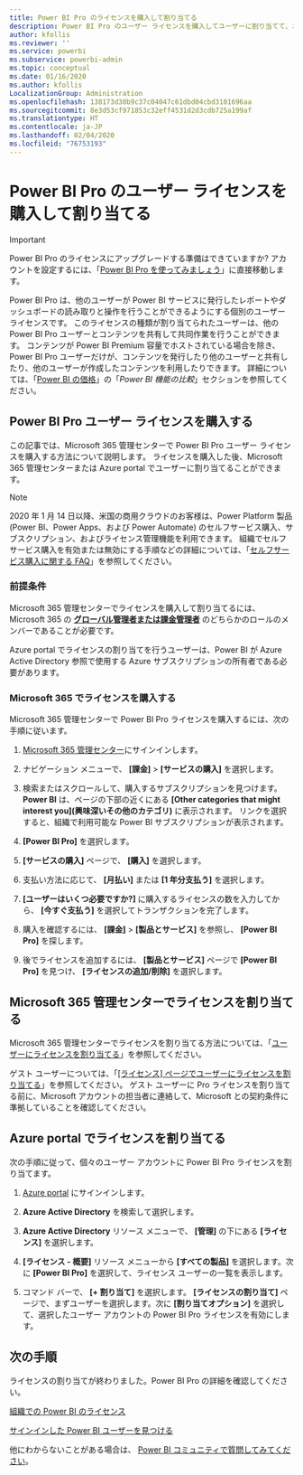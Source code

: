 ```yaml
---
title: Power BI Pro のライセンスを購入して割り当てる
description: Power BI Pro のユーザー ライセンスを購入してユーザーに割り当てて、ユーザーが Power BI サービスのコンテンツにアクセスして他のユーザーと共同作業を行えるようにする方法を説明します。
author: kfollis
ms.reviewer: ''
ms.service: powerbi
ms.subservice: powerbi-admin
ms.topic: conceptual
ms.date: 01/16/2020
ms.author: kfollis
LocalizationGroup: Administration
ms.openlocfilehash: 138173d30b9c37c04047c61dbd04cbd3101696aa
ms.sourcegitcommit: 8e3d53cf971853c32eff4531d2d3cdb725a199af
ms.translationtype: HT
ms.contentlocale: ja-JP
ms.lasthandoff: 02/04/2020
ms.locfileid: "76753193"
---
```

# <a name="purchase-and-assign-power-bi-pro-user-licenses"></a>Power BI Pro のユーザー ライセンスを購入して割り当てる

>[!IMPORTANT]
>Power BI Pro のライセンスにアップグレードする準備はできていますか? アカウントを設定するには、「[Power BI Pro を使ってみましょう](https://go.microsoft.com/fwlink/?LinkId=2106428&clcid=0x409&cmpid=pbidocs-purchasing-power-bi-pro)」に直接移動します。

Power BI Pro は、他のユーザーが Power BI サービスに発行したレポートやダッシュボードの読み取りと操作を行うことができるようにする個別のユーザー ライセンスです。 このライセンスの種類が割り当てられたユーザーは、他の Power BI Pro ユーザーとコンテンツを共有して共同作業を行うことができます。 コンテンツが Power BI Premium 容量でホストされている場合を除き、Power BI Pro ユーザーだけが、コンテンツを発行したり他のユーザーと共有したり、他のユーザーが作成したコンテンツを利用したりできます。 詳細については、「[Power BI の価格](https://powerbi.microsoft.com/pricing/)」の「_Power BI 機能の比較_」セクションを参照してください。

## <a name="purchase-power-bi-pro-user-licenses"></a>Power BI Pro ユーザー ライセンスを購入する

この記事では、Microsoft 365 管理センターで Power BI Pro ユーザー ライセンスを購入する方法について説明します。 ライセンスを購入した後、Microsoft 365 管理センターまたは Azure portal でユーザーに割り当てることができます。

> [!NOTE]
> 2020 年 1 月 14 日以降、米国の商用クラウドのお客様は、Power Platform 製品 (Power BI、Power Apps、および Power Automate) のセルフサービス購入、サブスクリプション、およびライセンス管理機能を利用できます。 組織でセルフサービス購入を有効または無効にする手順などの詳細については、「[セルフサービス購入に関する FAQ](https://docs.microsoft.com/microsoft-365/commerce/subscriptions/self-service-purchase-faq)」を参照してください。

### <a name="prerequisites"></a>前提条件

Microsoft 365 管理センターでライセンスを購入して割り当てるには、Microsoft 365 の **[グローバル管理者または課金管理者](https://support.office.com/article/about-office-365-admin-roles-da585eea-f576-4f55-a1e0-87090b6aaa9d)** のどちらかのロールのメンバーであることが必要です。

Azure portal でライセンスの割り当てを行うユーザーは、Power BI が Azure Active Directory 参照で使用する Azure サブスクリプションの所有者である必要があります。

### <a name="purchase-licenses-in-microsoft-365"></a>Microsoft 365 でライセンスを購入する

Microsoft 365 管理センターで Power BI Pro ライセンスを購入するには、次の手順に従います。

1. [Microsoft 365 管理センター](https://admin.microsoft.com)にサインインします。

2. ナビゲーション メニューで、 **[課金]**  >  **[サービスの購入]** を選択します。

3. 検索またはスクロールして、購入するサブスクリプションを見つけます。 **Power BI** は、ページの下部の近くにある **[Other categories that might interest you]\(興味深いその他のカテゴリ\)** に表示されます。 リンクを選択すると、組織で利用可能な Power BI サブスクリプションが表示されます。

4. **[Power BI Pro]** を選択します。

5. **[サービスの購入]** ページで、 **[購入]** を選択します。

6. 支払い方法に応じて、 **[月払い]** または **[1 年分支払う]** を選択します。

7. **[ユーザーはいくつ必要ですか?]** に購入するライセンスの数を入力してから、 **[今すぐ支払う]** を選択してトランザクションを完了します。

8. 購入を確認するには、 **[課金]**  >  **[製品とサービス]** を参照し、 **[Power BI Pro]** を探します。

9. 後でライセンスを追加するには、 **[製品とサービス]** ページで **[Power BI Pro]** を見つけ、 **[ライセンスの追加/削除]** を選択します。

## <a name="assign-licenses-in-the-microsoft-365-admin-center"></a>Microsoft 365 管理センターでライセンスを割り当てる

Microsoft 365 管理センターでライセンスを割り当てる方法については、「[ユーザーにライセンスを割り当てる](/office365/admin/manage/assign-licenses-to-users)」を参照してください。

ゲスト ユーザーについては、「[[ライセンス] ページでユーザーにライセンスを割り当てる](/office365/admin/manage/assign-licenses-to-users#assign-licenses-to-users-on-the-licenses-page)」を参照してください。 ゲスト ユーザーに Pro ライセンスを割り当てる前に、Microsoft アカウントの担当者に連絡して、Microsoft との契約条件に準拠していることを確認してください。

## <a name="assign-licenses-in-the-azure-portal"></a>Azure portal でライセンスを割り当てる

次の手順に従って、個々のユーザー アカウントに Power BI Pro ライセンスを割り当てます。

1. [Azure portal](https://portal.azure.com/) にサインインします。

2. **Azure Active Directory** を検索して選択します。

3. **Azure Active Directory** リソース メニューで、 **[管理]** の下にある **[ライセンス]** を選択します。

4. **[ライセンス - 概要]** リソース メニューから **[すべての製品]** を選択します。次に **[Power BI Pro]** を選択して、ライセンス ユーザーの一覧を表示します。

5. コマンド バーで、 **[+ 割り当て]** を選択します。 **[ライセンスの割り当て]** ページで、まずユーザーを選択します。次に **[割り当てオプション]** を選択して、選択したユーザー アカウントの Power BI Pro ライセンスを有効にします。

## <a name="next-steps"></a>次の手順

ライセンスの割り当てが終わりました。Power BI Pro の詳細を確認してください。

[組織での Power BI のライセンス](service-admin-licensing-organization.md)

[サインインした Power BI ユーザーを見つける](service-admin-access-usage.md)

他にわからないことがある場合は、 [Power BI コミュニティで質問してみてください](https://community.powerbi.com/)。
